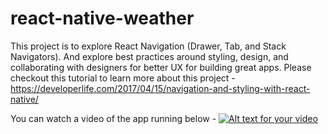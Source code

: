 # react-native-weather
This project is to explore React Navigation (Drawer, Tab, and Stack Navigators). And explore best practices around styling, design, and collaborating with designers for better UX for building great apps.
Please checkout this tutorial to learn more about this project - https://developerlife.com/2017/04/15/navigation-and-styling-with-react-native/

You can watch a video of the app running below - [![Alt text for your video](https://img.youtube.com/vi/qy9B6z3P2Jk/0.jpg)](http://www.youtube.com/watch?v=qy9B6z3P2Jk)
